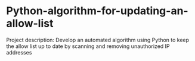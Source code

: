# Python-algorithm-for-updating-an-allow-list
Project description:   Develop an automated algorithm using Python to keep the allow list up to date by scanning and removing unauthorized IP addresses
